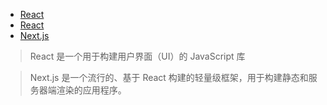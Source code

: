 
- [React](https://react.docschina.org/learn)
- [React](https://reactjs.bootcss.com/learn/start-a-new-react-project)
- [Next.js](https://nextjs.org/docs)

> React 是一个用于构建用户界面（UI）的 JavaScript 库

> Next.js 是一个流行的、基于 React 构建的轻量级框架，用于构建静态和服务器端渲染的应用程序。